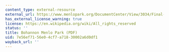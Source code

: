 ```yaml
---
content_type: external-resource
external_url: https://www.menlopark.org/DocumentCenter/View/3034/Final-Fiscal-Impact-Analysis?bidId=
has_external_license_warning: true
license: https://en.wikipedia.org/wiki/All_rights_reserved
status: ''
title: Bohannon Menlo Park (PDF)
uid: 7e56ef71-56e0-4cf7-a718-30002a6d0df1
wayback_url: ''
---
```

